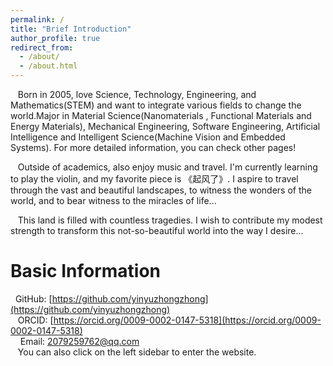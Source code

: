```yaml
---
permalink: /
title: "Brief Introduction"
author_profile: true
redirect_from: 
  - /about/
  - /about.html
---
```


&nbsp;&nbsp;&nbsp;Born in 2005, love Science, Technology, Engineering, and Mathematics(STEM) and want to integrate various fields to change the world.Major in Material Science(Nanomaterials , Functional Materials and Energy Materials), Mechanical Engineering, Software Engineering, Artificial Intelligence and Intelligent Science(Machine Vision and Embedded Systems). For more detailed information, you can check other pages!

&nbsp;&nbsp;&nbsp;Outside of academics, also enjoy music and travel. I'm currently learning to play the violin, and my favorite piece is 《起风了》. I aspire to travel through the vast and beautiful landscapes, to witness the wonders of the world, and to bear witness to the miracles of life...

&nbsp;&nbsp;&nbsp;This land is filled with countless tragedies. I wish to contribute my modest strength to transform this not-so-beautiful world into the way I desire...

  
Basic Information
======
 &nbsp;&nbsp;GitHub: [https://github.com/yinyuzhongzhong](https://github.com/yinyuzhongzhong)  
 &nbsp;&nbsp;&nbsp;ORCID: [https://orcid.org/0009-0002-0147-5318](https://orcid.org/0009-0002-0147-5318)  
 &nbsp;&nbsp;&nbsp;&nbsp;Email: [2079259762@qq.com](mailto:2079259762@qq.com)  
 &nbsp;&nbsp;&nbsp;You can also click on the left sidebar to enter the website.
